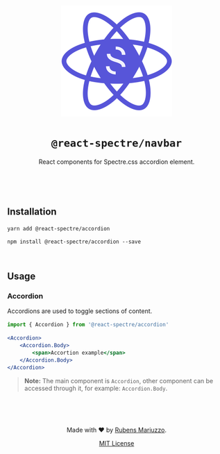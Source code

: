 <div align=center>
<img src="assets/react-spectre-logo.png" width="256" height="256">

# `@react-spectre/navbar`
React components for Spectre.css accordion element.

<br><br><br>
</div>

## Installation

```shell
yarn add @react-spectre/accordion
```

```shell
npm install @react-spectre/accordion --save
```

<br>

## Usage

### Accordion

Accordions are used to toggle sections of content.

```js
import { Accordion } from '@react-spectre/accordion'
```

```jsx
<Accordion>
    <Accordion.Body>
        <span>Accortion example</span>
    </Accordion.Body>
</Accordion>
```

> **Note:** The main component is `Accordion`, other component can be accessed through it, for example: `Accordion.Body`.


<div align=center>
<br><br><br>

Made with :heart: by [Rubens Mariuzzo](https://github.com/rmariuzzo).

[MIT License](LICENSE)

</div>
